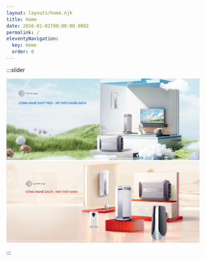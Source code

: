 ```yaml
---
layout: layouts/home.njk
title: Home
date: 2016-01-01T00:00:00.000Z
permalink: /
eleventyNavigation:
  key: Home
  order: 0
---
```



:::slider

![](/static/img/bg1.jpg)
![](/static/img/bg2.jpg)

:::
